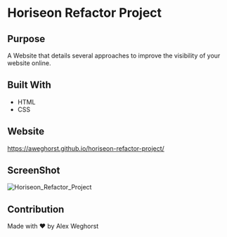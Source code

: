 # Horiseon Refactor Project

## Purpose
A Website that details several approaches to improve the visibility of your website online.

## Built With
* HTML
* CSS

## Website
https://aweghorst.github.io/horiseon-refactor-project/

## ScreenShot
![Horiseon_Refactor_Project](https://user-images.githubusercontent.com/80176140/112739541-b572b200-8f3a-11eb-80fe-239123214496.png)

## Contribution
Made with ❤️ by Alex Weghorst
